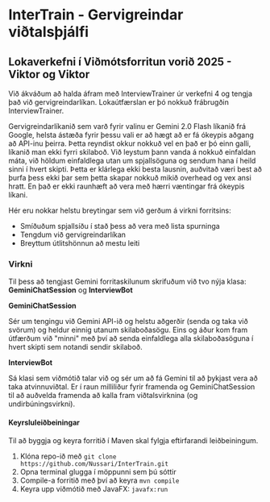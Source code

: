 # InterTrain - Gervigreindar viðtalsþjálfi
## Lokaverkefni í Viðmótsforritun vorið 2025 - Viktor og Viktor


Við ákváðum að halda áfram með InterviewTrainer úr verkefni 4 og tengja það við gervigreindarlíkan.
Lokaútfærslan er þó nokkuð frábrugðin InterviewTrainer.

Gervigreindarlíkanið sem varð fyrir valinu er Gemini 2.0 Flash líkanið frá Google, helsta ástæða fyrir þessu vali er að hægt að er fá ókeypis aðgang að API-inu þeirra.
Þetta reyndist okkur nokkuð vel en það er þó einn galli, líkanið man ekki fyrri skilaboð.
Við leystum þann vanda á nokkuð einfaldan máta, við höldum einfaldlega utan um spjallsöguna og sendum hana í heild sinni í hvert skipti.
Þetta er klárlega ekki besta lausnin, auðvitað væri best að þurfa þess ekki þar sem þetta skapar nokkuð mikið overhead og vex ansi hratt.
En það er ekki raunhæft að vera með hærri væntingar frá ókeypis líkani.

Hér eru nokkar helstu breytingar sem við gerðum á virkni forritsins:
- Smíðuðum spjallsíðu í stað þess að vera með lista spurninga
- Tengdum við gervigreindarlíkan
- Breyttum útlitshönnun að mestu leiti


### Virkni

Til þess að tengjast Gemini forritaskilunum skrifuðum við tvo nýja klasa: **GeminiChatSession** og **InterviewBot**

**GeminiChatSession**

Sér um tengingu við Gemini API-ið og helstu aðgerðir (senda og taka við svörum) og heldur einnig utanum skilaboðasögu.
Eins og áður kom fram útfærðum við "minni" með því að senda einfaldlega alla skilaboðasöguna í hvert skipti sem notandi sendir skilaboð.

**InterviewBot**

Sá klasi sem viðmótið talar við og sér um að fá Gemini til að þykjast vera að taka atvinnuviðtal.
Er í raun milliliður fyrir framenda og GeminiChatSession til að auðvelda framenda að kalla fram viðtalsvirknina (og undirbúningsvirkni).

#### Keyrsluleiðbeiningar

Til að byggja og keyra forritið í Maven skal fylgja eftirfarandi leiðbeiningum.

1. Klóna repo-ið með ```git clone https://github.com/Nussari/InterTrain.git```
2. Opna terminal glugga í möppunni sem þú sóttir
3. Compile-a forritið með því að keyra ```mvn compile```
4. Keyra upp viðmótið með JavaFX: ```javafx:run```
